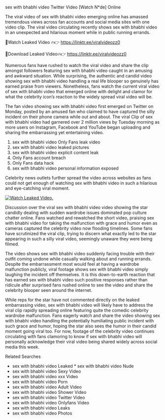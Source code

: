 ﻿sex with bhabhi video Twitter Video [Watch N*de] Online

The viral video of ﻿sex with bhabhi video emerging online has amassed tremendous views across fan accounts and social media sites with one video clip. The viral video circulating recently shows ﻿sex with bhabhi video in an unexpected and hilarious moment while in public running errands. 

🔴Watch Leaked Video 🔥👉  https://linktr.ee/viralvideozz0 

🔴Download Leaked Video🔥👉  https://linktr.ee/viralvideozz0 

Numerous fans have rushed to watch the viral video and share the clip amongst followers featuring ﻿sex with bhabhi video caught in an amusing and awkward situation. While surprising, the authentic and candid video showing ﻿sex with bhabhi video handling a real life blooper so genuinely has earned praise from viewers. Nonetheless, fans watch the current viral video of ﻿sex with bhabhi video that emerged online with delight and clamor for what the celebrity icon’s reaction to the widely spread viral video will be.

The fan video showing ﻿sex with bhabhi video first emerged on Twitter on Monday, posted by an amused fan who claimed to have captured the silly incident on their phone camera while out and about. The viral Clip of ﻿sex with bhabhi video had garnered over 2 million views by Tuesday morning as more users on Instagram, Facebook and YouTube began uploading and sharing the embarrassing yet entertaining video. 

1. ﻿sex with bhabhi video Only Fans leak video
2. ﻿sex with bhabhi video leaked pictures
3. ﻿sex with bhabhi video explicit content leak
4. Only Fans account breach
5. Only Fans data hack
6. ﻿sex with bhabhi video personal information exposed

Celebrity news outlets further spread the video across websites as fans could not get enough of watching ﻿sex with bhabhi video in such a hilarious and eye-catching viral moment. 

[![Watch Leaked Video.](https://miro.medium.com/v2/resize:fit:828/format:webp/1*cilzJN44JGOrTw9NJCrNHA.gif "Watch Leaked Video")](https://linktr.ee/viralvideozz0)

Discussion over the viral ﻿sex with bhabhi video video showing the star candidly dealing with sudden wardrobe issues dominated pop culture chatter online. Fans watched and rewatched the short video, praising ﻿sex with bhabhi video for taking the malfunction with grace and humor even as cameras captured the celebrity video now flooding timelines. Some fans have scrutinized the viral clip, trying to discern what exactly led to the star appearing in such a silly viral video, seemingly unaware they were being filmed.

The video shows ﻿sex with bhabhi video suddenly facing trouble with their outfit coming undone while casually walking about and running errands. Despite the embarrassment most would feel at having a wardrobe malfunction publicly, viral footage shows ﻿sex with bhabhi video simply laughing the incident off themselves. It is this down-to-earth reaction that has earned ﻿sex with bhabhi video such positive responses rather than ridicule after surprised fans rushed online to see the video and share the celebrity blooper seen around the internet.  

While reps for the star have not commented directly on the leaked embarrassing video, ﻿sex with bhabhi video will likely have to address the viral clip rapidly spreading online featuring quite the comedic celebrity wardrobe malfunction. Fans eagerly watch and share the video showing ﻿sex with bhabhi video handling the potentially humiliating public incident with such grace and humor, hoping the star also sees the humor in their candid moment going viral too. For now, footage of the celebrity video continues circulating with fans clamoring to know if ﻿sex with bhabhi video will personally acknowledge their viral video being shared widely across social media this week.

Related Searches
* ﻿sex with bhabhi video Leaked
﻿* sex with bhabhi video Nude
* ﻿sex with bhabhi video Sexy Video
* ﻿sex with bhabhi video xxx Video
* ﻿sex with bhabhi video Porn
* ﻿sex with bhabhi video Adult Video
* ﻿sex with bhabhi video Shower Video
* ﻿sex with bhabhi video Twitter Video
* ﻿sex with bhabhi video Onlyfans Video
* ﻿sex with bhabhi video Leaks
* ﻿sex with bhabhi video Photos